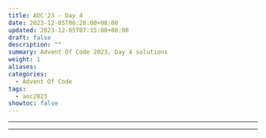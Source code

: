 ```yaml
---
title: AOC'23 - Day 4
date: 2023-12-05T06:28:00+08:00
updated: 2023-12-05T07:15:00+08:00
draft: false
description: ""
summary: Advent Of Code 2023, Day 4 solutions
weight: 1
aliases: 
categories:
  - Advent Of Code
tags:
  - aoc2023
showtoc: false
---
```

---

---
